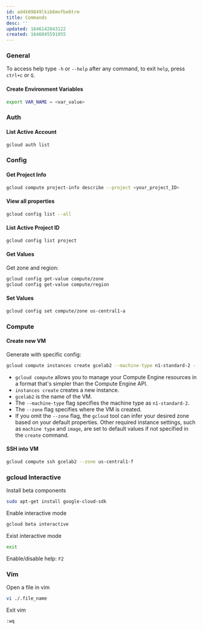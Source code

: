 ```yaml
---
id: ad4k09849lkib6mnfbe6trm
title: Commands
desc: ''
updated: 1646142843122
created: 1646045591055
---
```


### General
To access help type `-h` or `--help` after any command, to exit `help`, press `ctrl+c` or `Q`.

#### Create Environment Variables
```bash
export VAR_NAME = <var_value>
```

### Auth

#### List Active Account

```bash
gcloud auth list
```

### Config

#### Get Project Info
```bash
gcloud compute project-info describe --project <your_project_ID>
```

#### View all properties
```bash
gcloud config list --all
```

#### List Active Project ID
```bash
gcloud config list project
```

#### Get Values
Get zone and region:
```bash
gcloud config get-value compute/zone
gcloud config get-value compute/region
```

#### Set Values
```bash
gcloud config set compute/zone us-central1-a
```

### Compute

#### Create new VM
Generate with specific config:
```bash
gcloud compute instances create gcelab2 --machine-type n1-standard-2 --zone us-central1-f
```

- `gcloud compute` allows you to manage your Compute Engine resources in a format that's simpler than the Compute Engine API.
- `instances create` creates a new instance.
- `gcelab2` is the name of the VM.
- The `--machine-type` flag specifies the machine type as `n1-standard-2`.
- The `--zone` flag specifies where the VM is created.
- If you omit the `--zone` flag, the `gcloud` tool can infer your desired zone based on your default properties. Other required instance settings, such as `machine type` and `image`, are set to default values if not specified in the `create` command.

#### SSH into VM
```bash
gcloud compute ssh gcelab2 --zone us-central1-f
```

### gcloud Interactive
Install beta components
```bash
sudo apt-get install google-cloud-sdk
```

Enable interactive mode
```bash
gcloud beta interactive
```

Exist interactive mode
```bash
exit
```

Enable/disable help: `F2`

### Vim
Open a file in vim
```bash
vi ./.file_name
```

Exit vim
```vim
:wq
```